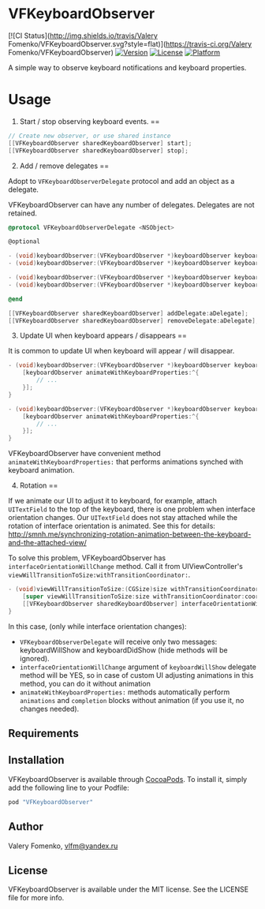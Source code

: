 # VFKeyboardObserver

[![CI Status](http://img.shields.io/travis/Valery Fomenko/VFKeyboardObserver.svg?style=flat)](https://travis-ci.org/Valery Fomenko/VFKeyboardObserver)
[![Version](https://img.shields.io/cocoapods/v/VFKeyboardObserver.svg?style=flat)](http://cocoapods.org/pods/VFKeyboardObserver)
[![License](https://img.shields.io/cocoapods/l/VFKeyboardObserver.svg?style=flat)](http://cocoapods.org/pods/VFKeyboardObserver)
[![Platform](https://img.shields.io/cocoapods/p/VFKeyboardObserver.svg?style=flat)](http://cocoapods.org/pods/VFKeyboardObserver)

A simple way to observe keyboard notifications and keyboard properties.

Usage
==
1. Start / stop observing keyboard events.
==

```objective-c
// Create new observer, or use shared instance
[[VFKeyboardObserver sharedKeyboardObserver] start];
[[VFKeyboardObserver sharedKeyboardObserver] stop];
```

2. Add / remove delegates
==

Adopt to ```VFKeyboardObserverDelegate``` protocol and add an object as a delegate.

VFKeyboardObserver can have any number of delegates. Delegates are not retained.

```objective-c
@protocol VFKeyboardObserverDelegate <NSObject>

@optional

- (void)keyboardObserver:(VFKeyboardObserver *)keyboardObserver keyboardWillShowWithProperties:(VFKeyboardProperties)keyboardProperties interfaceOrientationWillChange:(BOOL)interfaceOrientationWillChange;
- (void)keyboardObserver:(VFKeyboardObserver *)keyboardObserver keyboardDidShowWithProperties:(VFKeyboardProperties)keyboardProperties;

- (void)keyboardObserver:(VFKeyboardObserver *)keyboardObserver keyboardWillHideWithProperties:(VFKeyboardProperties)keyboardProperties;
- (void)keyboardObserver:(VFKeyboardObserver *)keyboardObserver keyboardDidHideWithProperties:(VFKeyboardProperties)keyboardProperties;

@end

[[VFKeyboardObserver sharedKeyboardObserver] addDelegate:aDelegate];
[[VFKeyboardObserver sharedKeyboardObserver] removeDelegate:aDelegate];
```

3. Update UI when keyboard appears / disappears
==

It is common to update UI when keyboard will appear / will disappear.

```objective-c
- (void)keyboardObserver:(VFKeyboardObserver *)keyboardObserver keyboardWillShowWithProperties:(VFKeyboardProperties)keyboardProperties interfaceOrientationWillChange:(BOOL)interfaceOrientationWillChange {
    [keyboardObserver animateWithKeyboardProperties:^{
        // ...
    }];
}

- (void)keyboardObserver:(VFKeyboardObserver *)keyboardObserver keyboardWillHideWithProperties:(VFKeyboardProperties)keyboardProperties {
    [keyboardObserver animateWithKeyboardProperties:^{
        // ...
    }];
}
```

VFKeyboardObserver have convenient method ```animateWithKeyboardProperties:``` that performs animations synched with keyboard animation.

4. Rotation
==

If we animate our UI to adjust it to keyboard, for example, attach ```UITextField``` to the top of the keyboard, there is one problem when interface orientation changes. Our ```UITextField``` does not stay attached while the rotation of interface orientation is animated.
See this for details: http://smnh.me/synchronizing-rotation-animation-between-the-keyboard-and-the-attached-view/

To solve this problem, VFKeyboardObserver has ```interfaceOrientationWillChange``` method.
Call it from UIViewController's ```viewWillTransitionToSize:withTransitionCoordinator:```.

```objective-c
- (void)viewWillTransitionToSize:(CGSize)size withTransitionCoordinator:(id<UIViewControllerTransitionCoordinator>)coordinator {
    [super viewWillTransitionToSize:size withTransitionCoordinator:coordinator];
    [[VFKeyboardObserver sharedKeyboardObserver] interfaceOrientationWillChange];
}
```

In this case, (only while interface orientation changes):
* ```VFKeyboardObserverDelegate``` will receive only two messages: keyboardWillShow and keyboardDidShow (hide methods will be ignored).
* ```interfaceOrientationWillChange``` argument of ```keyboardWillShow``` delegate method will be YES, so in case of custom UI adjusting animations in this method, you can do it without animation
* ```animateWithKeyboardProperties:```  methods automatically perform ```animations``` and ```completion``` blocks without animation (if you use it, no changes needed).

## Requirements

## Installation

VFKeyboardObserver is available through [CocoaPods](http://cocoapods.org). To install
it, simply add the following line to your Podfile:

```ruby
pod "VFKeyboardObserver"
```

## Author

Valery Fomenko, vlfm@yandex.ru

## License

VFKeyboardObserver is available under the MIT license. See the LICENSE file for more info.
